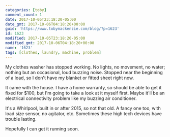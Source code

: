 ```yaml
---
categories: [toby]
comment_count: 1
date: 2017-10-05T23:18:20-05:00
date_gmt: 2017-10-06T04:18:20+00:00
guid: 'https://www.tobymackenzie.com/blog/?p=1623'
id: 1623
modified: 2017-10-05T23:18:20-05:00
modified_gmt: 2017-10-06T04:18:20+00:00
name: '1623'
tags: [clothes, laundry, machine, problem]
---
```


My clothes washer has stopped working.<!--more-->  No lights, no movement, no water; nothing but an occasional, loud buzzing noise.  Stopped near the beginning of a load, so I don't have my blanket or fitted sheet right now.

It came with the house.  I have a home warranty, so should be able to get it fixed for $100, but I'm going to take a look at it myself first.  Maybe it'll be an electrical connectivity problem like my buzzing air conditioner.

It's a Whirlpool, built in or after 2015, so not that old.  A fancy one too, with load size sensor, no agitator, etc.  Sometimes these high tech devices have trouble lasting.

Hopefully I can get it running soon.

